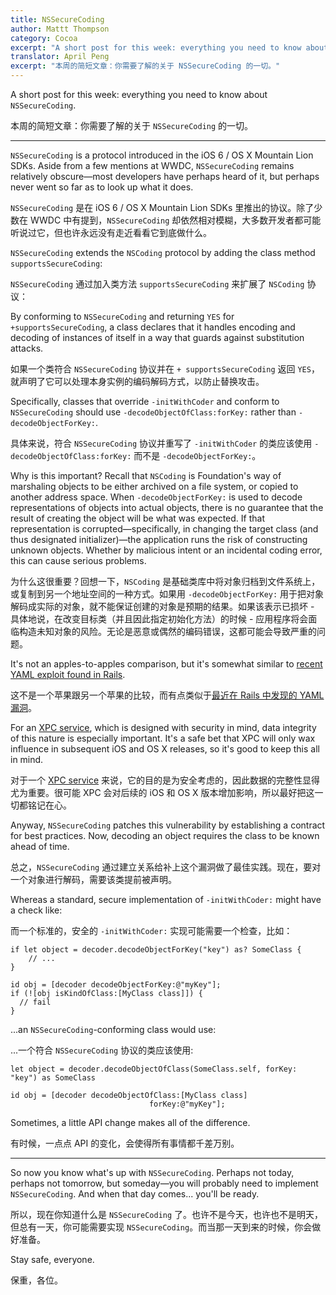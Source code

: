 ```yaml
---
title: NSSecureCoding
author: Mattt Thompson
category: Cocoa
excerpt: "A short post for this week: everything you need to know about NSSecureCoding."
translator: April Peng
excerpt: "本周的简短文章：你需要了解的关于 NSSecureCoding 的一切。"
---
```


A short post for this week: everything you need to know about `NSSecureCoding`.

本周的简短文章：你需要了解的关于 `NSSecureCoding` 的一切。

---

`NSSecureCoding` is a protocol introduced in the iOS 6 / OS X Mountain Lion SDKs. Aside from a few mentions at WWDC, `NSSecureCoding` remains relatively obscure—most developers have perhaps heard of it, but perhaps never went so far as to look up what it does.

`NSSecureCoding` 是在 iOS 6 / OS X Mountain Lion SDKs 里推出的协议。除了少数在 WWDC 中有提到，`NSSecureCoding` 却依然相对模糊，大多数开发者都可能听说过它，但也许永远没有走近看看它到底做什么。

`NSSecureCoding` extends the `NSCoding` protocol by adding the class method `supportsSecureCoding`:

`NSSecureCoding` 通过加入类方法 `supportsSecureCoding` 来扩展了 `NSCoding` 协议：

By conforming to `NSSecureCoding` and returning `YES` for `+supportsSecureCoding`, a class declares that it handles encoding and decoding of instances of itself in a way that guards against substitution attacks.

如果一个类符合 `NSSecureCoding` 协议并在 `+ supportsSecureCoding` 返回 `YES`，就声明了它可以处理本身实例的编码解码方式，以防止替换攻击。

Specifically, classes that override `-initWithCoder` and conform to `NSSecureCoding` should use `-decodeObjectOfClass:forKey:` rather than `-decodeObjectForKey:`.

具体来说，符合 `NSSecureCoding` 协议并重写了 `-initWithCoder` 的类应该使用 `-decodeObjectOfClass:forKey:` 而不是 `-decodeObjectForKey:`。

Why is this important? Recall that `NSCoding` is Foundation's way of marshaling objects to be either archived on a file system, or copied to another address space. When `-decodeObjectForKey:` is used to decode representations of objects into actual objects, there is no guarantee that the result of creating the object will be what was expected. If that representation is corrupted—specifically, in changing the target class (and thus designated initializer)—the application runs the risk of constructing unknown objects. Whether by malicious intent or an incidental coding error, this can cause serious problems.

为什么这很重要？回想一下，`NSCoding` 是基础类库中将对象归档到文件系统上，或复制到另一个地址空间的一种方式。如果用 `-decodeObjectForKey:` 用于把对象解码成实际的对象，就不能保证创建的对象是预期的结果。如果该表示已损坏 - 具体地说，在改变目标类（并且因此指定初始化方法）的时候 - 应用程序将会面临构造未知对象的风险。无论是恶意或偶然的编码错误，这都可能会导致严重的问题。

It's not an apples-to-apples comparison, but it's somewhat similar to [recent YAML exploit found in Rails](http://tenderlovemaking.com/2013/02/06/yaml-f7u12.html).

这不是一个苹果跟另一个苹果的比较，而有点类似于[最近在 Rails 中发现的 YAML 漏洞](http://tenderlovemaking.com/2013/02/06/yaml-f7u12.html)。

For an [XPC service](http://developer.apple.com/library/mac/#documentation/MacOSX/Conceptual/BPSystemStartup/Chapters/CreatingXPCServices.html), which is designed with security in mind, data integrity of this nature is especially important. It's a safe bet that XPC will only wax influence in subsequent iOS and OS X releases, so it's good to keep this all in mind.

对于一个 [XPC service](http://developer.apple.com/library/mac/#documentation/MacOSX/Conceptual/BPSystemStartup/Chapters/CreatingXPCServices.html) 来说，它的目的是为安全考虑的，因此数据的完整性显得尤为重要。很可能 XPC 会对后续的 iOS 和 OS X 版本增加影响，所以最好把这一切都铭记在心。

Anyway, `NSSecureCoding` patches this vulnerability by establishing a contract for best practices. Now, decoding an object requires the class to be known ahead of time.

总之，`NSSecureCoding` 通过建立关系给补上这个漏洞做了最佳实践。现在，要对一个对象进行解码，需要该类提前被声明。

Whereas a standard, secure implementation of `-initWithCoder:` might have a check like:

而一个标准的，安全的 `-initWithCoder:` 实现可能需要一个检查，比如：

~~~{swift}
if let object = decoder.decodeObjectForKey("key") as? SomeClass {
    // ...
}
~~~

~~~{objective-c}
id obj = [decoder decodeObjectForKey:@"myKey"];
if (![obj isKindOfClass:[MyClass class]]) {
  // fail
}
~~~

...an `NSSecureCoding`-conforming class would use:

...一个符合 `NSSecureCoding` 协议的类应该使用:

~~~{swift}
let object = decoder.decodeObjectOfClass(SomeClass.self, forKey: "key") as SomeClass
~~~

~~~{objective-c}
id obj = [decoder decodeObjectOfClass:[MyClass class]
                               forKey:@"myKey"];
~~~

Sometimes, a little API change makes all of the difference.

有时候，一点点 API 的变化，会使得所有事情都千差万别。

---

So now you know what's up with `NSSecureCoding`. Perhaps not today, perhaps not tomorrow, but someday—you will probably need to implement `NSSecureCoding`. And when that day comes... you'll be ready.

所以，现在你知道什么是 `NSSecureCoding` 了。也许不是今天，也许也不是明天，但总有一天，你可能需要实现 `NSSecureCoding`。而当那一天到来的时候，你会做好准备。

Stay safe, everyone.

保重，各位。
